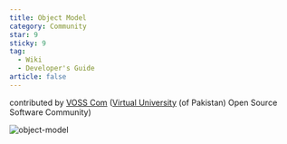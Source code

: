 ```yaml
---
title: Object Model
category: Community
star: 9
sticky: 9
tag:
  - Wiki
  - Developer's Guide
article: false
---
```


contributed by [VOSS Com](https://wiki.adempiere.net/User:Vosscom) ([Virtual University](http://www.vu.edu.pk/) (of Pakistan) Open Source Software Community)

![object-model](/assets/img/community/developers-guide/897px-VOSSCom_ObjectModel_FormCreation.jpeg)